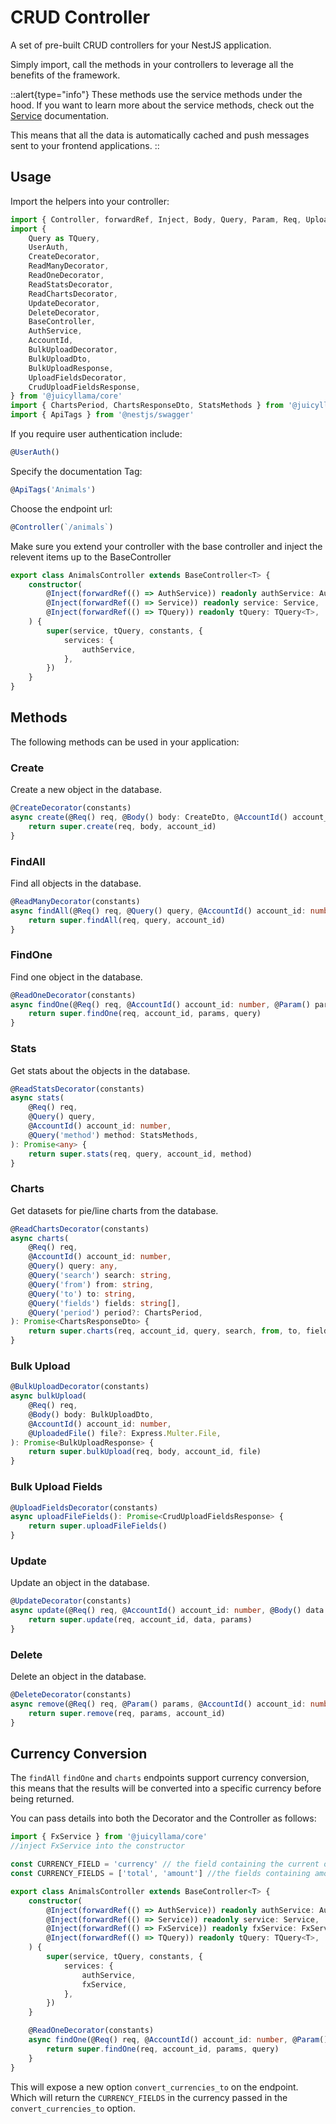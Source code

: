 # CRUD Controller

A set of pre-built CRUD controllers for your NestJS application.

Simply import, call the methods in your controllers to leverage all the benefits of the framework.

::alert{type="info"}
These methods use the service methods under the hood. If you want to learn more about the service methods, check out the [Service](../helpers/service.md) documentation.

This means that all the data is automatically cached and push messages sent to your frontend applications.
::

## Usage

Import the helpers into your controller:

```typescript
import { Controller, forwardRef, Inject, Body, Query, Param, Req, UploadedFile } from '@nestjs/common'
import {
	Query as TQuery,
	UserAuth,
	CreateDecorator,
	ReadManyDecorator,
	ReadOneDecorator,
	ReadStatsDecorator,
	ReadChartsDecorator,
	UpdateDecorator,
	DeleteDecorator,
	BaseController,
	AuthService,
	AccountId,
	BulkUploadDecorator,
	BulkUploadDto,
	BulkUploadResponse,
	UploadFieldsDecorator,
	CrudUploadFieldsResponse,
} from '@juicyllama/core'
import { ChartsPeriod, ChartsResponseDto, StatsMethods } from '@juicyllama/utils'
import { ApiTags } from '@nestjs/swagger'
```

If you require user authentication include:

```typescript
@UserAuth()
```

Specify the documentation Tag: 

```typescript
@ApiTags('Animals')
```

Choose the endpoint url: 

```typescript
@Controller(`/animals`)
```

Make sure you extend your controller with the base controller and inject the relevent items up to the BaseController

```typescript
export class AnimalsController extends BaseController<T> {
	constructor(
		@Inject(forwardRef(() => AuthService)) readonly authService: AuthService,
		@Inject(forwardRef(() => Service)) readonly service: Service,
		@Inject(forwardRef(() => TQuery)) readonly tQuery: TQuery<T>,
	) {
		super(service, tQuery, constants, {
			services: {
				authService,
			},
		})
	}
}
```

## Methods

The following methods can be used in your application:

### Create

Create a new object in the database.

```typescript
@CreateDecorator(constants)
async create(@Req() req, @Body() body: CreateDto, @AccountId() account_id: number): Promise<T> {
	return super.create(req, body, account_id)
}
```

### FindAll

Find all objects in the database.

```typescript
@ReadManyDecorator(constants)
async findAll(@Req() req, @Query() query, @AccountId() account_id: number): Promise<T[]> {
	return super.findAll(req, query, account_id)
}
```

### FindOne

Find one object in the database.

```typescript
@ReadOneDecorator(constants)
async findOne(@Req() req, @AccountId() account_id: number, @Param() params, @Query() query): Promise<T> {
	return super.findOne(req, account_id, params, query)
}
```

### Stats

Get stats about the objects in the database.

```typescript
@ReadStatsDecorator(constants)
async stats(
	@Req() req,
	@Query() query,
	@AccountId() account_id: number,
	@Query('method') method: StatsMethods,
): Promise<any> {
	return super.stats(req, query, account_id, method)
}
```

### Charts

Get datasets for pie/line charts from the database.

```typescript
@ReadChartsDecorator(constants)
async charts(
	@Req() req,
	@AccountId() account_id: number,
	@Query() query: any,
	@Query('search') search: string,
	@Query('from') from: string,
	@Query('to') to: string,
	@Query('fields') fields: string[],
	@Query('period') period?: ChartsPeriod,
): Promise<ChartsResponseDto> {
	return super.charts(req, account_id, query, search, from, to, fields, period)
}
```

### Bulk Upload

```typescript
@BulkUploadDecorator(constants)
async bulkUpload(
	@Req() req,
	@Body() body: BulkUploadDto,
	@AccountId() account_id: number,
	@UploadedFile() file?: Express.Multer.File,
): Promise<BulkUploadResponse> {
	return super.bulkUpload(req, body, account_id, file)
}
```

### Bulk Upload Fields

```typescript
@UploadFieldsDecorator(constants)
async uploadFileFields(): Promise<CrudUploadFieldsResponse> {
	return super.uploadFileFields()
}
```

### Update

Update an object in the database.

```typescript
@UpdateDecorator(constants)
async update(@Req() req, @AccountId() account_id: number, @Body() data: UpdateDto, @Param() params): Promise<T> {
	return super.update(req, account_id, data, params)
}
```

### Delete

Delete an object in the database.

```typescript
@DeleteDecorator(constants)
async remove(@Req() req, @Param() params, @AccountId() account_id: number): Promise<T> {
	return super.remove(req, params, account_id)
}
```

## Currency Conversion

The `findAll` `findOne` and `charts` endpoints support currency conversion, this means that the results will be converted into a specific currency before being returned.

You can pass details into both the Decorator and the Controller as follows:

```typescript
import { FxService } from '@juicyllama/core'
//inject FxService into the constructor

const CURRENCY_FIELD = 'currency' // the field containing the current of the record
const CURRENCY_FIELDS = ['total', 'amount'] //the fields containing amounts to be converted

export class AnimalsController extends BaseController<T> {
	constructor(
		@Inject(forwardRef(() => AuthService)) readonly authService: AuthService,
		@Inject(forwardRef(() => Service)) readonly service: Service,
		@Inject(forwardRef(() => FxService)) readonly fxService: FxService,
		@Inject(forwardRef(() => TQuery)) readonly tQuery: TQuery<T>,
	) {
		super(service, tQuery, constants, {
			services: {
				authService,
				fxService,
			},
		})
	}

	@ReadOneDecorator(constants)
	async findOne(@Req() req, @AccountId() account_id: number, @Param() params, @Query() query): Promise<T> {
		return super.findOne(req, account_id, params, query)
	}
}
```

This will expose a new option `convert_currencies_to` on the endpoint. Which will return the `CURRENCY_FIELDS` in the currency passed in the `convert_currencies_to` option.
